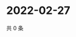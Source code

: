 # 2022-02-27

共 0 条

<!-- BEGIN WEIBO -->
<!-- 最后更新时间 Sun Feb 27 2022 13:13:48 GMT+0800 (China Standard Time) -->

<!-- END WEIBO -->
